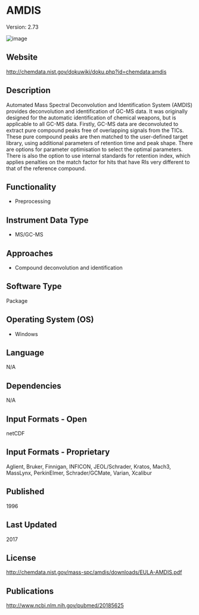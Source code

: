 # AMDIS
Version: 2.73

![image](https://github.com/user-attachments/assets/a7b030d4-cfb6-4538-bdef-6309e90ca2ef)


## Website
http://chemdata.nist.gov/dokuwiki/doku.php?id=chemdata:amdis

## Description
Automated Mass Spectral Deconvolution and Identification System (AMDIS) provides deconvolution and identification of GC-MS data. It was originally designed for the automatic identification of chemical weapons, but is applicable to all GC-MS data. Firstly, GC-MS data are deconvoluted to extract pure compound peaks free of overlapping signals from the TICs. These pure compound peaks are then matched to the user-defined target library, using additional parameters of retention time and peak shape. There are options for parameter optimisation to select the optimal parameters. There is also the option to use internal standards for retention index, which applies penalties on the match factor for hits that have RIs very different to that of the reference compound.

## Functionality
- Preprocessing

## Instrument Data Type
- MS/GC-MS

## Approaches
- Compound deconvolution and identification

## Software Type
Package

## Operating System (OS)
- Windows

## Language
N/A

## Dependencies
N/A

## Input Formats - Open
netCDF

## Input Formats - Proprietary
Aglient, Bruker, Finnigan, INFICON, JEOL/Schrader, Kratos, Mach3, MassLynx, PerkinElmer, Schrader/GCMate, Varian, Xcalibur

## Published
1996

## Last Updated
2017

## License
http://chemdata.nist.gov/mass-spc/amdis/downloads/EULA-AMDIS.pdf

## Publications
http://www.ncbi.nlm.nih.gov/pubmed/20185625
